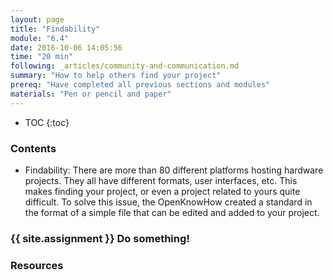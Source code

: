 ```yaml
---
layout: page
title: "Findability"
module: "6.4"
date: 2016-10-06 14:05:56
time: "20 min"
following: _articles/community-and-communication.md
summary: "How to help others find your project"
prereq: "Have completed all previous sections and modules"
materials: "Pen or pencil and paper"
---
```

* TOC
{:toc}

### Contents

- Findability: There are more than 80 different platforms hosting hardware projects. They all have different formats, user interfaces, etc. This makes finding your project, or even a project related to yours quite difficult. To solve this issue, the OpenKnowHow created a standard in the format of a simple file that can be edited and added to your project.

### {{ site.assignment }} Do something!

### Resources
